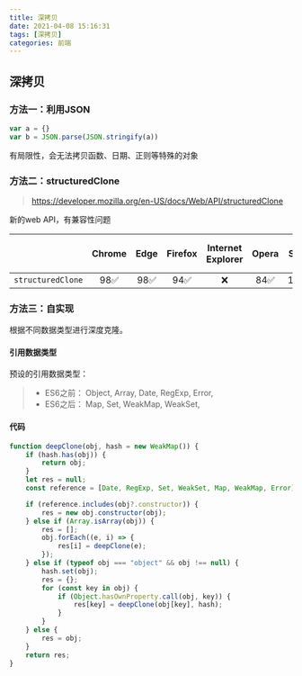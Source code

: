 ```yaml
---
title: 深拷贝
date: 2021-04-08 15:16:31
tags: [深拷贝]
categories: 前端
---
```


## 深拷贝

### 方法一：利用JSON

```js
var a = {}
var b = JSON.parse(JSON.stringify(a))
```

有局限性，会无法拷贝函数、日期、正则等特殊的对象



### 方法二：structuredClone

> https://developer.mozilla.org/en-US/docs/Web/API/structuredClone

新的web API，有兼容性问题

|                   | Chrome | Edge | Firefox | Internet Explorer | Opera | Safari | WebView Android | Chrome Android | Firefox for Android | Opera Android | Safari on iOS | Samsung Internet | Deno  |
| :---------------- | :----: | :--: | :-----: | :---------------: | :---: | :----: | :-------------: | :------------: | :-----------------: | :-----------: | :-----------: | :--------------: | :---: |
| `structuredClone` |  98✅   | 98✅  |   94✅   |         ❌         |  84✅  | 15.4✅  |       98✅       |      98✅       |         94✅         |       ❌       |       ✅       |        ❌         | 1.14✅ |



### 方法三：自实现

根据不同数据类型进行深度克隆。

#### 引用数据类型

预设的引用数据类型：

> * ES6之前： Object, Array, Date, RegExp, Error,
> * ES6之后： Map, Set, WeakMap, WeakSet,

#### 代码

```js
function deepClone(obj, hash = new WeakMap()) {
    if (hash.has(obj)) {
        return obj;
    }
    let res = null;
    const reference = [Date, RegExp, Set, WeakSet, Map, WeakMap, Error];

    if (reference.includes(obj?.constructor)) {
        res = new obj.constructor(obj);
    } else if (Array.isArray(obj)) {
        res = [];
        obj.forEach((e, i) => {
            res[i] = deepClone(e);
        });
    } else if (typeof obj === "object" && obj !== null) {
        hash.set(obj);
        res = {};
        for (const key in obj) {
            if (Object.hasOwnProperty.call(obj, key)) {
                res[key] = deepClone(obj[key], hash);
            }
        }
    } else {
        res = obj;
    }
    return res;
}
```

